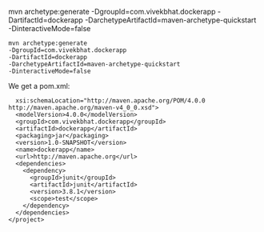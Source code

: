 mvn archetype:generate -DgroupId=com.vivekbhat.dockerapp -DartifactId=dockerapp -DarchetypeArtifactId=maven-archetype-quickstart -DinteractiveMode=false

```	
mvn archetype:generate 
-DgroupId=com.vivekbhat.dockerapp 
-DartifactId=dockerapp 
-DarchetypeArtifactId=maven-archetype-quickstart 
-DinteractiveMode=false

```	
		
We get a pom.xml:
	
```<project xmlns="http://maven.apache.org/POM/4.0.0" xmlns:xsi="http://www.w3.org/2001/XMLSchema-instance"
  xsi:schemaLocation="http://maven.apache.org/POM/4.0.0 http://maven.apache.org/maven-v4_0_0.xsd">
  <modelVersion>4.0.0</modelVersion>
  <groupId>com.vivekbhat.dockerapp</groupId>
  <artifactId>dockerapp</artifactId>
  <packaging>jar</packaging>
  <version>1.0-SNAPSHOT</version>
  <name>dockerapp</name>
  <url>http://maven.apache.org</url>
  <dependencies>
    <dependency>
      <groupId>junit</groupId>
      <artifactId>junit</artifactId>
      <version>3.8.1</version>
      <scope>test</scope>
    </dependency>
  </dependencies>
</project>
```
